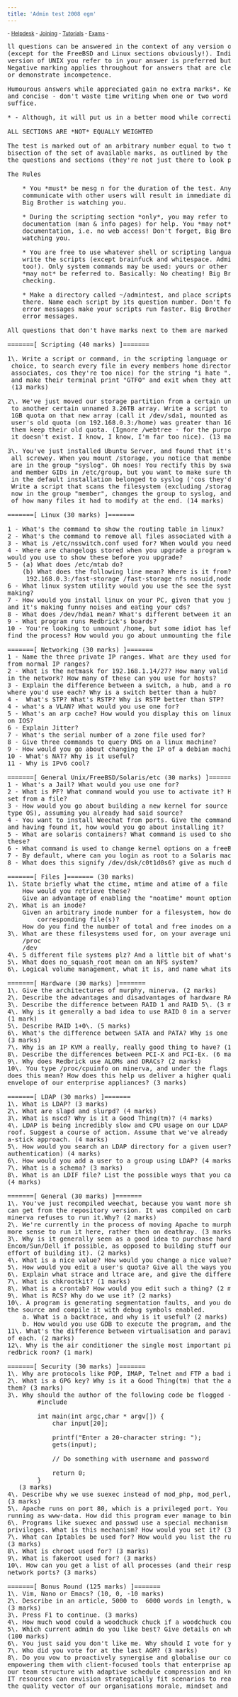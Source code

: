 ```yaml
---
title: 'Admin test 2008 egm'
---
```


 <sub> - [Helpdesk](../../) - [Joining](../../joining) - [Tutorials](../../tutorials) - [Exams](../../exams) -</sub>
<pre id="line1">ll questions can be answered in the context of any version of UNIX 
(except for the FreeBSD and Linux sections obviously!). Indicating which 
version of UNIX you refer to in your answer is preferred but not required. 
Negative marking applies throughout for answers that are clearly incorrect 
or demonstrate incompetence.

Humourous answers while appreciated gain no extra marks*. Keep answers short
and concise - don't waste time writing when one or two word answers will 
suffice.

* - Although, it will put us in a better mood while correcting.

ALL SECTIONS ARE *NOT* EQUALLY WEIGHTED

The test is marked out of an arbitrary number equal to two times the 
bisection of the set of available marks, as outlined by the numbers beside 
the questions and sections (they're not just there to look pretty).

The Rules

    * You *must* be mesg n for the duration of the test. Any attempt to 
    communicate with other users will result in immediate disqualification. 
    Big Brother is watching you.

    * During the scripting section *only*, you may refer to the system 
    documentation (man & info pages) for help. You *may not* use any external 
    documentation, i.e. no web access! Don't forget, Big Brother is still 
    watching you.

    * You are free to use whatever shell or scripting language you wish to 
    write the scripts (except brainfuck and whitespace. Admins are people 
    too!). Only system commands may be used: yours or other users' scripts 
    *may not* be referred to. Basically: No cheating! Big Brother will be 
    checking.

    * Make a directory called ~/admintest, and place scripts and answers in 
    there. Name each script by its question number. Don't forget: Humorous 
    error messages make your scripts run faster. Big Brother likes humorous 
    error messages.

All questions that don't have marks next to them are marked equally.

=======[ Scripting (40 marks) ]=======

1\. Write a script or command, in the scripting language or shell of your
 choice, to search every file in every members home directory (ignore 
 associates, cos they're too nice) for the string "i hate ". If the string is found, wipe the user's home directory
 and make their terminal print "GTFO" and exit when they attempt to log in.
 (13 marks)

2\. We've just moved our storage partition from a certain unnamed 180GB array
 to another certain unnamed 3.26TB array. Write a script to give each user a
 1GB quota on that new array (call it /dev/sda1, mounted as /storage). If the
 user's old quota (on 192.168.0.3:/home) was greater than 1GB, then just let
 them keep their old quota. (Ignore /webtree - for the purpose of this question, 
 it doesn't exist. I know, I know, I'm far too nice). (13 marks)

3\. You've just installed Ubuntu Server, and found that it's default groups are 
 all screwey. When you mount /storage, you notice that member's home directories 
 are in the group "syslog". Oh noes! You rectify this by swapping the syslog 
 and member GIDs in /etc/group, but you want to make sure that none of the files 
 in the default installation belonged to syslog ('cos they'd now belong to "member"). 
 Write a script that scans the filesystem (excluding /storage), lists any files 
 now in the group "member", changes the group to syslog, and then prints a report 
 of how many files it had to modify at the end. (14 marks)

=======[ Linux (30 marks) ]=======

1 - What's the command to show the routing table in linux?
2 - What's the command to remove all files associated with a program using apt?
3 - What is /etc/nsswitch.conf used for? When would you need to edit this file?
4 - Where are changelogs stored when you upgrade a program with apt? What program 
would you use to show these before you upgrade?
5 - (a) What does /etc/mtab do?
	(b) What does the following line mean? Where is it from? Explain the options to it?
	 192.168.0.3:/fast-storage /fast-storage nfs nosuid,nodev,soft,intr,rsize=32768,wsize=32768,rw       0   0
6 - What linux system utility would you use the see the system calls a program is 
making?
7 - How would you install linux on your PC, given that you just dropped your CD drive, 
and it's making funny noises and eating your cds?
8 - What does /dev/hda1 mean? What's different between it and /dev/sdb2?
9 - What program runs Redbrick's boards?
10 - You're looking to unmount /home, but some idiot has left a file open. How do you 
find the process? How would you go about unmounting the file anyway?

=======[ Networking (30 marks) ]=======
1 - Name the three private IP ranges. What are they used for, and how do they differ 
from normal IP ranges?
2 - What is the netmask for 192.168.1.14/27? How many valid IP addresses would there 
in the network? How many of these can you use for hosts?
3 - Explain the difference between a switch, a hub, and a router? Give an example of 
where you'd use each? Why is a switch better than a hub?
4 -  What's STP? What's RSTP? Why is RSTP better than STP?
4 - what's a VLAN? What would you use one for?
5 - What's an arp cache? How would you display this on linux, and for a bonus point, 
on IOS?
6 - Explain Jitter?
7 - What's the serial number of a zone file used for?
8 - Give three commands to query DNS on a linux machine?
9 - How would you go about changing the IP of a debian machine?
10 - What's NAT? Why is it useful?
11 - Why is IPv6 cool?

=======[ General Unix/FreeBSD/Solaris/etc (30 marks) ]=======
1 - What's a Jail? What would you use one for?
2 - What is PF? What command would you use to activate it? How would you load a rule 
set from a file?
3 - How would you go about building a new kernel for source (for any non-Linux Unixy 
type OS), assuming you already had said source?
4 - You want to install Weechat from ports. Give the command to search ports for it, 
and having found it, how would you go about installing it?
5 - What are solaris containers? What command is used to show resource allocation within 
these?
6 - What command is used to change kernel options on a freeBSD system?
7 - By default, where can you login as root to a Solaris machine?
8 - What does this signify /dev/dsk/c0t1d0s6? give as much detail as possible.

=======[ Files ]======= (30 marks)
1\. State briefly what the ctime, mtime and atime of a file represent?
    How would you retrieve these?
    Give an advantage of enabling the "noatime" mount option?
2\. What is an inode?
   	Given an arbitrary inode number for a filesystem, how do you find the name of the 
		corresponding file(s)?
    How do you find the number of total and free inodes on a filesystem? 
3\. What are these filesystems used for, on your average unix box?
    /proc
    /dev 
4\. 5 different file systems plz? And a little bit of what's good about them?
5\. What does no_squash_root mean on an NFS system?
6\. Logical volume management, what it is, and name what its called in FreeBSD and Linux?

=======[ Hardware (30 marks) ]=======
1\. Give the architectures of murphy, minerva. (2 marks)
2\. Describe the advantages and disadvantages of hardware RAID. (4 marks)
3\. Describe the difference between RAID 1 and RAID 5\. (3 marks)
4\. Why is it generally a bad idea to use RAID 0 in a server/production environment? 
(1 mark)
5\. Describe RAID 1+0\. (5 marks)
6\. What's the difference between SATA and PATA? Why is one better then the other? 
(3 marks)
7\. Why is an IP KVM a really, really good thing to have? (1 mark)
8\. Describe the differences between PCI-X and PCI-Ex. (6 marks)
9\. Why does Redbrick use ALOMs and DRACs? (2 marks)
10\. You type /proc/cpuinfo on minerva, and under the flags section you see "vmx". What 
does this mean? How does this help us deliver a higher quality vector and push the 
envelope of our enterprise appliances? (3 marks)

=======[ LDAP (30 marks) ]=======
1\. What is LDAP? (3 marks)
2\. What are slapd and slurpd? (4 marks)
3\. What is nscd? Why is it a Good Thing(tm)? (4 marks)
4\. LDAP is being incredibly slow and CPU usage on our LDAP machine is going through the 
roof. Suggest a course of action. Assume that we've already tried the prodding-it-with-
a-stick approach. (4 marks)
5\. How would you search an LDAP directory for a given user? (Assume simple 
authentication) (4 marks)
6\. How would you add a user to a group using LDAP? (4 marks)
7\. What is a schema? (3 marks)
8\. What is an LDIF file? List the possible ways that you can think of to generate one. 
(4 marks)

=======[ General (30 marks) ]=======
1\. You've just recompiled weechat, because you want more shiny plugin support than you 
can get from the repository version. It was compiled on carbon, but for some reason 
minerva refuses to run it.Why? (2 marks)
2\. We're currently in the process of moving Apache to murphy. Explain why it makes far 
more sense to run it here, rather then on deathray. (3 marks)
3\. Why is it generally seen as a good idea to purchase hardware from companies like 
Encom/Sun/Dell if possible, as opposed to building stuff ourself? (Aside from the extra 
effort of building it). (2 marks)
4\. What is a nice value? How would you change a nice value? (3 marks)
5\. How would you edit a user's quota? Give all the ways you can think of. (3 marks)
6\. Explain what strace and ltrace are, and give the difference between them. (3 marks)
7\. What is chkrootkit? (1 marks)
8\. What is a crontab? How would you edit such a thing? (2 marks)
9\. What is RCS? Why do we use it? (2 marks)
10\. A program is generating segmentation faults, and you don't know why. You download 
the source and compile it with debug symbols enabled.
 	a. What is a backtrace, and why is it useful? (2 marks)
 	b. How would you use GDB to execute the program, and then output a backtrace? (4 marks)
11\. What's the difference between virtualisation and paravirtualisation? Give an example 
of each. (2 marks)
12\. Why is the air conditioner the single most important piece of hardware in the 
redbrick room? (1 mark)

=======[ Security (30 marks) ]=======
1\. Why are protocols like POP, IMAP, Telnet and FTP a bad idea in most cases? (3 marks)
2\. What is a GPG key? Why is it a Good Thing(tm) that the apt package manager uses 
them? (3 marks)
3\. Why should the author of the following code be flogged -
		#include 

		int main(int argc,char * argv[]) {
			char input[20];

			printf("Enter a 20-character string: ");
			gets(input);

			// Do something with username and password

			return 0;
		}
   (3 marks)
4\. Describe why we use suexec instead of mod_php, mod_perl, etc, like everybody else. 
(3 marks)
5\. Apache runs on port 80, which is a privileged port. You run top and find apache 
running as www-data. How did this program ever manage to bind to port 80? (3 marks)
6\. Programs like suexec and passwd use a special mechanism to temporarily gain superuser 
privileges. What is this mechanism? How would you set it? (3 marks)
7\. What can Iptables be used for? How would you list the rules currently in effect? 
(3 marks)
8\. What is chroot used for? (3 marks)
9\. What is fakeroot used for? (3 marks)
10\. How can you get a list of all processes (and their respective owners) listening on 
network ports? (3 marks)

=======[ Bonus Round (125 marks) ]=======
1\. Vim, Nano or Emacs? (10, 0, -10 marks)
2\. Describe in an article, 5000 to  6000 words in length, why Redbrick is a cult. 
(3 marks)
3\. Press F1 to continue. (3 marks)
4\. How much wood could a woodchuck chuck if a woodchuck could chuck wood? (3 marks)
5\. Which current admin do you like best? Give details on why you dislike the other one. 
(100 marks)
6\. You just said you don't like me. Why should I vote for you? (3 marks)
7\. Who did you vote for at the last AGM? (3 marks)
8\. Do you vow to proactively synergise and globalise our corporate structures by 
empowering them with client-focused tools that enterprise appliances enable, and build 
our team structure with adaptive schedule compression and knowledge base, so that our 
IT resources can envision strategically fit scenarios to really push the envelope of 
the quality vector of our organisations morale, mindset and credibility? (3 marks)
</pre>